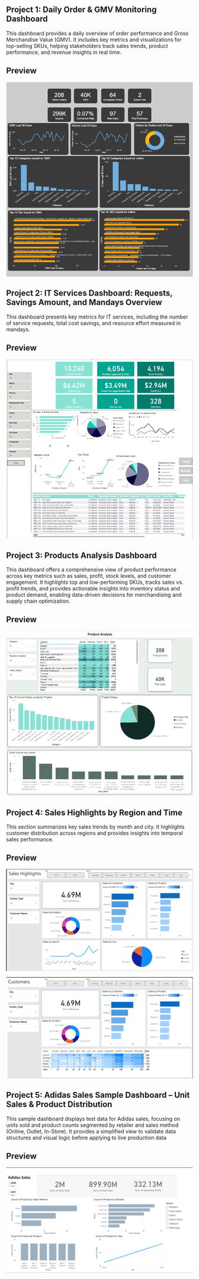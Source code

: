 ## Project 1: Daily Order & GMV Monitoring Dashboard

This dashboard provides a daily overview of order performance and Gross Merchandise Value (GMV). It includes key metrics and visualizations for top-selling SKUs, helping stakeholders track sales trends, product performance, and revenue insights in real time.
## Preview
![sales](SalesDailyMonitors.png)


## Project 2: IT Services Dashboard: Requests, Savings Amount, and Mandays Overview

This dashboard presents key metrics for IT services, including the number of service requests, total cost savings, and resource effort measured in mandays.
## Preview
![ITServices](IT_Services.png)


## Project 3: Products Analysis Dashboard

This dashboard offers a comprehensive view of product performance across key metrics such as sales, profit, stock levels, and customer engagement. It highlights top and low-performing SKUs, tracks sales vs. profit trends, and provides actionable insights into inventory status and product demand, enabling data-driven decisions for merchandising and supply chain optimization.
## Preview

![products](ProductsAnalysis.png)


## Project 4: Sales Highlights by Region and Time

This section summarizes key sales trends by month and city. It highlights customer distribution across regions and provides insights into temporal sales performance.
## Preview

![sales2](SalesHighlight2.png)

![sales1](SalesHighlight1.png)



## Project 5: Adidas Sales Sample Dashboard – Unit Sales & Product Distribution

This sample dashboard displays test data for Adidas sales, focusing on units sold and product counts segmented by retailer and sales method (Online, Outlet, In-Store). It provides a simplified view to validate data structures and visual logic before applying to live production data
## Preview
![AdidasSales](adidassales.png)
